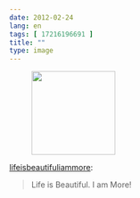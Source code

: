 ```yaml
---
date: 2012-02-24
lang: en
tags: [ 17216196691 ]
title: ""
type: image
---
```


<figure>
<div>
<a
href="https://hugo.ferreira.cc/lifeisbeautifuliammore-life-is-beautiful-i-am/attachment/864/"
rel="attachment"><img
src="/wp-content/uploads/2012/02/tumblr_lz1bkceY9D1rp6l3ko1_1280-150x150.jpg"
width="150" height="150" /></a></figure>

[lifeisbeautifuliammore](http://lifeisbeautifuliammore.tumblr.com/post/17216196691/life-is-beautiful-i-am-more):

> Life is Beautiful. I am More!
